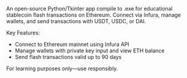 An open-source Python/Tkinter app compile to .exe for educational stablecoin flash transactions on Ethereum. 
Connect via Infura, manage wallets, and send transactions with USDT, USDC, or DAI.

Key Features:
- Connect to Ethereum mainnet using Infura API
- Manage wallets with private key input and view ETH balance
- Send flash transactions valid up to 90 days

For learning purposes only—use responsibly.
